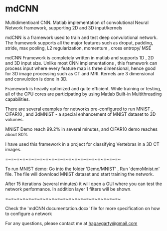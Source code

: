 # mdCNN
Multidimentioanl CNN. Matlab implementation of convolutional Neural Network framework, supporting 2D and 3D input/kernels

mdCNN is a framework used to train and test deep convulotional network. The framework supports all the major features such as droput, padding, stride, max pooling, L2 regularization, momentum , cross entropy/ MSE 

mdCNN Framework is completely written in matlab and supports 1D , 2D and 3D input size. Unlike most CNN implementations , this framework can process input where every feature map is three dimensional, hence good for 3D image processing such as CT and MRI. Kernels are 3 dimensional and convulotion is done in 3D.


Framework is heavily optimized and quite efficient. While training or testing, all of the CPU cores are participating by using Matlab Built-in Multithreading capabilities.

There are several examples for networks pre-configured to run MNIST , CIFAR10 , and 3dMNIST - a special enhancement of MNIST dataset to 3D volumes.

MNIST Demo reach 99.2% in several minutes, and CIFAR10 demo reaches about 80%

I have used this framework in a project for classifying Vertebras in a 3D CT images. 

=~=~=~=~=~=~=~=~=~=~=~=~=~=~=~=~=~=~=~=~

To run MNIST demo:
Go into the folder 'Demo/MNIST' , Run 'demoMnist.m' file.
The file will download MNIST dataset and start training the network.

After 15 iterations (several minutes) it will open a GUI where you can test the network performance. 
In addition layer 1 filters will be shown.

=~=~=~=~=~=~=~=~=~=~=~=~=~=~=~=~=~=~=~=~

Check the 'mdCNN documentation.docx' file for more specification on how to configure a network

For any questions, please contact me at hagaygarty@gmail.com


